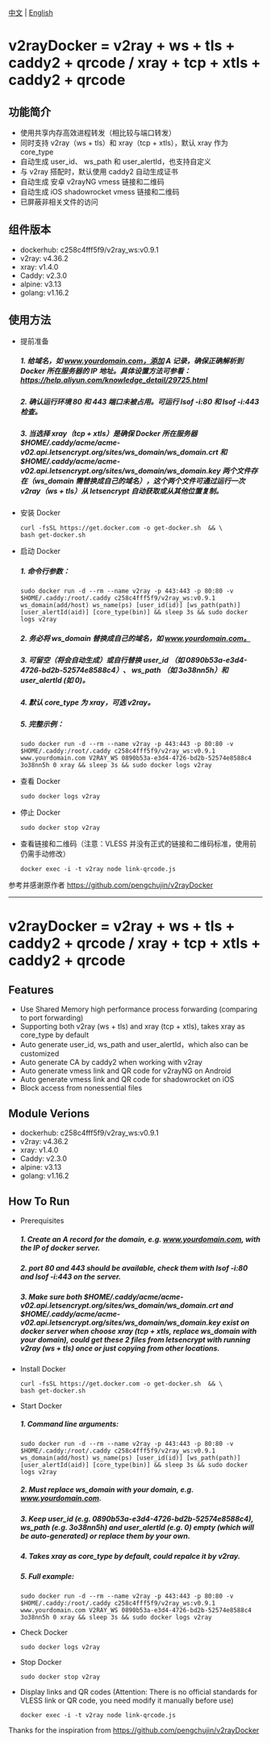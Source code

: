 [中文](#功能简介 "中文") | [English](#Features "English")

# v2rayDocker = v2ray + ws + tls + caddy2 + qrcode / xray + tcp + xtls + caddy2 + qrcode

## 功能简介
* 使用共享内存高效进程转发（相比较与端口转发）
* 同时支持 v2ray（ws + tls）和 xray（tcp + xtls），默认 xray 作为 core_type
* 自动生成 user_id、 ws_path 和 user_alertId，也支持自定义
* 与 v2ray 搭配时，默认使用 caddy2 自动生成证书
* 自动生成 安卓 v2rayNG vmess 链接和二维码
* 自动生成 iOS shadowrocket vmess 链接和二维码
* 已屏蔽非相关文件的访问

## 组件版本

* dockerhub: c258c4fff5f9/v2ray_ws:v0.9.1
* v2ray: v4.36.2
* xray: v1.4.0
* Caddy: v2.3.0
* alpine: v3.13
* golang: v1.16.2

## 使用方法

* 提前准备
  #####  1. 给域名，如 www.yourdomain.com，添加 A 记录，确保正确解析到 Docker 所在服务器的 IP 地址。具体设置方法可参看：https://help.aliyun.com/knowledge_detail/29725.html
  #####  2. 确认运行环境 80 和 443 端口未被占用。可运行 lsof -i:80 和 lsof -i:443 检查。
  #####  3. 当选择 xray（tcp + xtls）是确保 Docker 所在服务器 $HOME/.caddy/acme/acme-v02.api.letsencrypt.org/sites/ws_domain/ws_domain.crt 和 $HOME/.caddy/acme/acme-v02.api.letsencrypt.org/sites/ws_domain/ws_domain.key 两个文件存在（ws_domain 需替换成自己的域名），这个两个文件可通过运行一次 v2ray（ws + tls）从 letsencrypt 自动获取或从其他位置复制。
* 安装 Docker 
  ```
  curl -fsSL https://get.docker.com -o get-docker.sh  && \
  bash get-docker.sh
  ```
* 启动 Docker
  ##### 1. 命令行参数：
  ```
  sudo docker run -d --rm --name v2ray -p 443:443 -p 80:80 -v $HOME/.caddy:/root/.caddy c258c4fff5f9/v2ray_ws:v0.9.1 ws_domain(add/host) ws_name(ps) [user_id(id)] [ws_path(path)] [user_alertId(aid)] [core_type(bin)] && sleep 3s && sudo docker logs v2ray
  ```
  ##### 2. 务必将 ws_domain 替换成自己的域名，如 www.yourdomain.com。
  ##### 3. 可留空（将会自动生成）或自行替换 user_id （如 0890b53a-e3d4-4726-bd2b-52574e8588c4）、 ws_path （如 3o38nn5h）和 user_alertId (如 0)。
  ##### 4. 默认 core_type 为 xray，可选 v2ray。
  ##### 5. 完整示例： 
  ```
  sudo docker run -d --rm --name v2ray -p 443:443 -p 80:80 -v $HOME/.caddy:/root/.caddy c258c4fff5f9/v2ray_ws:v0.9.1 www.yourdomain.com V2RAY_WS 0890b53a-e3d4-4726-bd2b-52574e8588c4 3o38nn5h 0 xray && sleep 3s && sudo docker logs v2ray
  ```
* 查看 Docker
  ```
  sudo docker logs v2ray
  ```
* 停止 Docker
  ```
  sudo docker stop v2ray
  ```
* 查看链接和二维码（注意：VLESS 并没有正式的链接和二维码标准，使用前仍需手动修改）
  ```
  docker exec -i -t v2ray node link-qrcode.js
  ```  

参考并感谢原作者 https://github.com/pengchujin/v2rayDocker

---

# v2rayDocker = v2ray + ws + tls + caddy2 + qrcode / xray + tcp + xtls + caddy2 + qrcode

## Features

* Use Shared Memory high performance process forwarding (comparing to port forwarding)
* Supporting both v2ray (ws + tls) and xray (tcp + xtls), takes xray as core_type by default 
* Auto generate user_id, ws_path and user_alertId，which also can be customized
* Auto generate CA by caddy2 when working with v2ray
* Auto generate vmess link and QR code for v2rayNG on Android
* Auto generate vmess link and QR code for shadowrocket on iOS
* Block access from nonessential files

## Module Verions

* dockerhub: c258c4fff5f9/v2ray_ws:v0.9.1
* v2ray: v4.36.2
* xray: v1.4.0
* Caddy: v2.3.0
* alpine: v3.13
* golang: v1.16.2

## How To Run

* Prerequisites
  #####  1. Create an A record for the domain, e.g. www.yourdomain.com, with the IP of docker server.  
  #####  2. port 80 and 443 should be available, check them with lsof -i:80 and lsof -i:443 on the server.
  #####  3. Make sure both $HOME/.caddy/acme/acme-v02.api.letsencrypt.org/sites/ws_domain/ws_domain.crt and $HOME/.caddy/acme/acme-v02.api.letsencrypt.org/sites/ws_domain/ws_domain.key exist on docker server when choose xray (tcp + xtls, replace ws_domain with your domain), could get these 2 files from letsencrypt with running v2ray (ws + tls) once or just copying from other locations.
* Install Docker 
  ```
  curl -fsSL https://get.docker.com -o get-docker.sh  && \
  bash get-docker.sh
  ```
* Start Docker
  ##### 1. Command line arguments:
  ```
  sudo docker run -d --rm --name v2ray -p 443:443 -p 80:80 -v $HOME/.caddy:/root/.caddy c258c4fff5f9/v2ray_ws:v0.9.1 ws_domain(add/host) ws_name(ps) [user_id(id)] [ws_path(path)] [user_alertId(aid)] [core_type(bin)] && sleep 3s && sudo docker logs v2ray
  ```
  ##### 2. Must replace ws_domain with your domain, e.g. www.yourdomain.com.
  ##### 3. Keep user_id (e.g. 0890b53a-e3d4-4726-bd2b-52574e8588c4), ws_path (e.g. 3o38nn5h) and user_alertId (e.g. 0) empty (which will be auto-generated) or replace them by your own.
  ##### 4. Takes xray as core_type by default, could repalce it by v2ray.
  ##### 5. Full example:
  ```
  sudo docker run -d --rm --name v2ray -p 443:443 -p 80:80 -v $HOME/.caddy:/root/.caddy c258c4fff5f9/v2ray_ws:v0.9.1 www.yourdomain.com V2RAY_WS 0890b53a-e3d4-4726-bd2b-52574e8588c4 3o38nn5h 0 xray && sleep 3s && sudo docker logs v2ray
  ```
* Check Docker
  ```
  sudo docker logs v2ray
  ```
* Stop Docker
  ```
  sudo docker stop v2ray
  ```
* Display links and QR codes (Attention: There is no official standards for VLESS link or QR code, you need modify it manually before use)
  ```
  docker exec -i -t v2ray node link-qrcode.js
  ```  

Thanks for the inspiration from https://github.com/pengchujin/v2rayDocker
